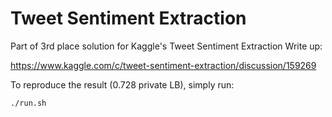 # Tweet Sentiment Extraction
Part of 3rd place solution for Kaggle's Tweet Sentiment Extraction
Write up:

https://www.kaggle.com/c/tweet-sentiment-extraction/discussion/159269

To reproduce the result (0.728 private LB), simply run:

```./run.sh```
